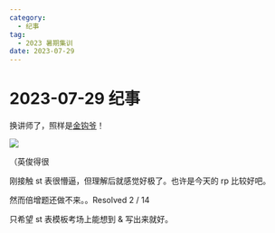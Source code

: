 ```yaml
---
category:
  - 纪事
tag:
  - 2023 暑期集训
date: 2023-07-29
---
```


# 2023-07-29 纪事

换讲师了，照样是[金钩爷](https://www.luogu.com.cn/user/30575)！

<!-- more -->

![](https://blog-assets.typed-sigterm.me/images/6154463894dbd1748b633206a959263f.jpg)

（英俊得很

刚接触 st 表很懵逼，但理解后就感觉好极了。也许是今天的 rp 比较好吧。

然而倍增题还做不来。。Resolved 2 / 14

只希望 st 表模板考场上能想到 & 写出来就好。
